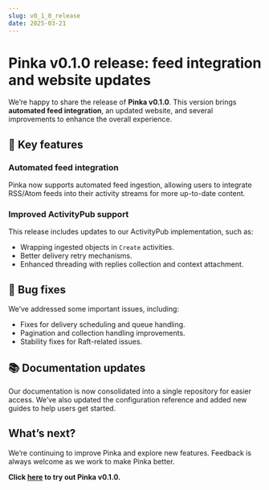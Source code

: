 ```yaml
---
slug: v0_1_0_release
date: 2025-03-21
---
```


# Pinka v0.1.0 release: feed integration and website updates

We’re happy to share the release of **Pinka v0.1.0**. This version brings
**automated feed integration**, an updated website, and several improvements to
enhance the overall experience.

## 🚀 Key features

### Automated feed integration

Pinka now supports automated feed ingestion, allowing users to integrate
RSS/Atom feeds into their activity streams for more up-to-date content.

### Improved ActivityPub support

This release includes updates to our ActivityPub implementation, such as:

- Wrapping ingested objects in `Create` activities.
- Better delivery retry mechanisms.
- Enhanced threading with replies collection and context attachment.

## 🐛 Bug fixes

We’ve addressed some important issues, including:

- Fixes for delivery scheduling and queue handling.
- Pagination and collection handling improvements.
- Stability fixes for Raft-related issues.

## 📚 Documentation updates

Our documentation is now consolidated into a single repository for easier
access. We’ve also updated the configuration reference and added new guides to
help users get started.

## What’s next?

We’re continuing to improve Pinka and explore new features. Feedback is always
welcome as we work to make Pinka better.

**Click [here][pinka] to try out Pinka v0.1.0.**

[pinka]: https://pinka.dev

